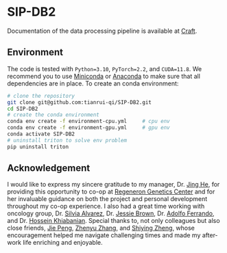 # SIP-DB2

Documentation of the data processing pipeline is available at 
[Craft](https://craft.tianrui-qi.com/sip-db2).

## Environment

The code is tested with `Python=3.10`, `PyTorch=2.2`, and `CUDA=11.8`. We 
recommend you to use [Miniconda](https://docs.conda.io/en/latest/miniconda.html)
or [Anaconda](https://www.anaconda.com/) to make sure that all dependencies are 
in place. To create an conda environment:
```bash
# clone the repository
git clone git@github.com:tianrui-qi/SIP-DB2.git
cd SIP-DB2
# create the conda environment
conda env create -f environment-cpu.yml     # cpu env
conda env create -f environment-gpu.yml     # gpu env
conda activate SIP-DB2
# uninstall triton to solve env problem
pip uninstall triton
```

## Acknowledgement

I would like to express my sincere gratitude to my manager, 
Dr. [Jing He](https://www.linkedin.com/in/jing-he-0ba21622/), for providing this
opportunity to co-op at 
[Regeneron Genetics Center](https://www.regeneron.com/science/genetics-center) 
and for her invaluable guidance on both the project and personal development 
throughout my co-op experience. 
I also had a great time working with oncology group, 
Dr. [Silvia Alvarez](https://www.linkedin.com/in/silvia-alvarez-phd-b32a7628/),
Dr. [Jessie Brown](https://www.linkedin.com/in/jessie-brown-22151b85/),
Dr. [Adolfo Ferrando](https://www.linkedin.com/in/adolfo-ferrando-7a79b35/), and
Dr. [Hossein Khiabanian](https://www.linkedin.com/in/hosseink/).
Special thanks to, not only colleagues but also close friends,
[Jie Peng](https://www.linkedin.com/in/jie-peng-600178253/), 
[Zhenyu Zhang](https://www.linkedin.com/in/zhenyu-zhang-825a09251/), and 
[Shiying Zheng](https://www.linkedin.com/in/shiying-zheng00/), whose 
encouragement helped me navigate challenging times and made my after-work life 
enriching and enjoyable.

